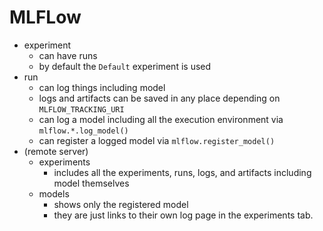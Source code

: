 # MLFLow

- experiment
  - can have runs
  - by default the `Default` experiment is used
- run
  - can log things including model
  - logs and artifacts can be saved in any place depending on `MLFLOW_TRACKING_URI`
  - can log a model including all the execution environment via `mlflow.*.log_model()`
  - can register a logged model via `mlflow.register_model()`
- (remote server)
  - experiments
    - includes all the experiments, runs, logs, and artifacts including model themselves
  - models
    - shows only the registered model
    - they are just links to their own log page in the experiments tab.
